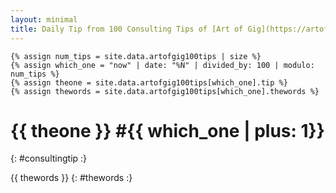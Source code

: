 ```yaml
---
layout: minimal
title: Daily Tip from 100 Consulting Tips of [Art of Gig](https://artofgig.substack.com/)
---
```


    {% assign num_tips = site.data.artofgig100tips | size %}
    {% assign which_one = "now" | date: "%N" | divided_by: 100 | modulo: num_tips %}
    {% assign theone = site.data.artofgig100tips[which_one].tip %}
    {% assign thewords = site.data.artofgig100tips[which_one].thewords %}


# {{ theone }} #{{ which_one | plus: 1}} 
{: #consultingtip :}

{{ thewords }}
{: #thewords :}
<html>
<button id="nexttipbutton" class="b ba ph3 pv2 submit" onClick="window.location.reload();" style="display:none;">Another One Please</button>

</html>

<script>
document.getElementById("nexttipbutton").style.display="block";
var dailytip_tips;
var dailytip_tips_num;

function dailytip_get_tips_from_data(){
    dailytip_tips={{site.data.artofgig100tips | jsonify}};
    dailytip_tips_num=dailytip_tips.length;
    dailytip_change_tip();
}
function dailytip_change_tip(){
    to_show=Math.floor(Math.random() * dailytip_tips_num);
    to_showplus1=to_show+1;
    document.getElementById("consultingtip").innerHTML=dailytip_tips[to_show].tip+"#"+to_showplus1;
    document.getElementById("thewords").innerHTML=dailytip_tips[to_show].thewords;
}
dailytip_get_tips_from_data();
</script>